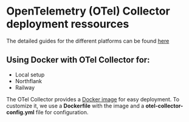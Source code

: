 # OpenTelemetry (OTel) Collector deployment ressources

The detailed guides for the different platforms can be found [here](https://docs.autometrics.dev/deploying-otel-collector)

## Using Docker with OTel Collector for:
- Local setup
- Northflank
- Railway 

The OTel Collector provides a [Docker image](https://hub.docker.com/r/prom/prometheus) for easy deployment. To customize it, we use a **Dockerfile** with the image and a **otel-collector-config.yml** file for configuration.
